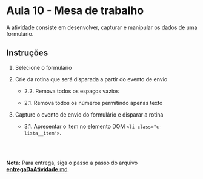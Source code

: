 # Aula 10 - Mesa de trabalho

A atividade consiste em desenvolver, capturar e manipular os dados de uma formulário.
        
## Instruções

1. Selecione o formulário

2. Crie da rotina que será disparada a partir do evento de envio

    - 2.2. Remova todos os espaços vazios

    - 2.1. Remova todos os números permitindo apenas texto

3. Capture o evento de envio do formulário e disparar a rotina

    - 3.1. Apresentar o item no elemento DOM `<li class="c-lista__item">`.


<br><br>


**Nota:** Para entrega, siga o passo a passo do arquivo [__entregaDaAtividade__.md](https://gitlab.com/wssantanna/ctd-frontii/-/blob/main/10/mesa-de-trabalho/__entregaDaAtividade__.md).
